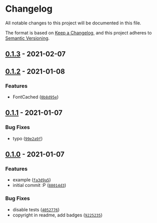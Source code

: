 # Changelog

All notable changes to this project will be documented in this file.

The format is based on [Keep a Changelog],
and this project adheres to [Semantic Versioning].

## [0.1.3] - 2021-02-07

## [0.1.2] - 2021-01-08

### Features

- FontCached ([`0b8d95e`])

## [0.1.1] - 2021-01-07

### Bug Fixes

- typo ([`99e2a9f`])

## [0.1.0] - 2021-01-07

### Features

- example ([`fa3d9a5`])
- initial commit :P ([`88014d3`])

### Bug Fixes

- disable tests ([`4052776`])
- copyright in readme, add badges ([`9225235`])

[keep a changelog]: https://keepachangelog.com/en/1.0.0/
[semantic versioning]: https://semver.org/spec/v2.0.0.html
[0.1.3]: https://github.com/denosaurs/font/compare/0.1.2...0.1.3
[0.1.2]: https://github.com/denosaurs/font/compare/0.1.1...0.1.2
[`0b8d95e`]: https://github.com/denosaurs/font/commit/0b8d95e141cdcc4d53170243c2c59f89a85142a2
[0.1.1]: https://github.com/denosaurs/font/compare/0.1.0...0.1.1
[`99e2a9f`]: https://github.com/denosaurs/font/commit/99e2a9f447db2391db312748edfd6eedf818cb1c
[0.1.0]: https://github.com/denosaurs/font/compare/0.1.0
[`fa3d9a5`]: https://github.com/denosaurs/font/commit/fa3d9a5ddeb941a89c584e1c34ae70da9b24c4fe
[`88014d3`]: https://github.com/denosaurs/font/commit/88014d3c15b6dfdbb068f9e2446581575b131626
[`4052776`]: https://github.com/denosaurs/font/commit/4052776280b2d31050c3c17df4e15d8a6a54cc78
[`9225235`]: https://github.com/denosaurs/font/commit/9225235bbbda3ca9c3579e4e65e367b533cbde43
